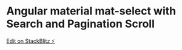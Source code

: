 # Angular material mat-select with Search and Pagination Scroll

[Edit on StackBlitz ⚡️](https://stackblitz.com/edit/mat-select-search-with-infinity-scroll-mwrbjg)
